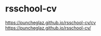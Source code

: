 # rsschool-cv
https://puncheglaz.github.io/rsschool-cv/cv  
https://puncheglaz.github.io/rsschool-cv/
